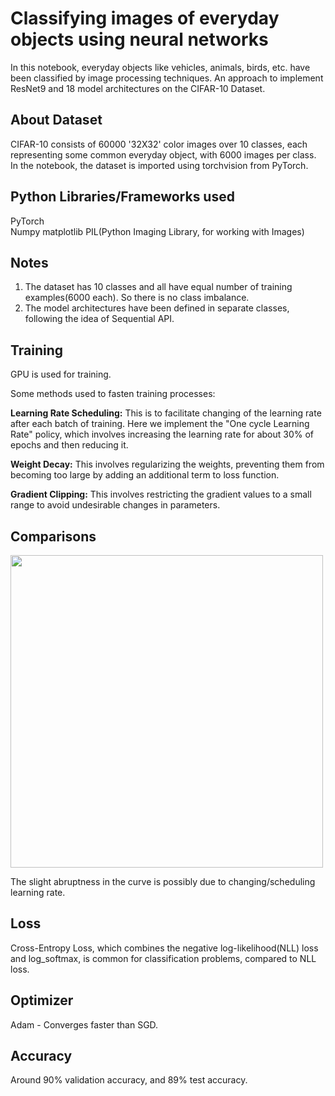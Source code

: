 # Classifying images of everyday objects using neural networks
In this notebook, everyday objects like vehicles, animals, birds, etc. have been classified by image processing techniques.
An approach to implement ResNet9 and 18 model architectures on the CIFAR-10 Dataset.   

## About Dataset
CIFAR-10 consists of 60000 '32X32' color images over 10 classes, each representing some common everyday object, with 6000 images per class.  
In the notebook, the dataset is imported using torchvision from PyTorch.

## Python Libraries/Frameworks used
PyTorch  
Numpy
matplotlib
PIL(Python Imaging Library, for working with Images)

## Notes
1. The dataset has 10 classes and all have equal number of training examples(6000 each). So there is no class imbalance.
2. The model architectures have been defined in separate classes, following the idea of Sequential API.

## Training     
GPU is used for training.  

Some methods used to fasten training processes:  
 
   __Learning Rate Scheduling:__ This is to facilitate changing of the learning rate after each batch of training. Here we implement the "One cycle Learning Rate"     policy, which involves increasing the learning rate for about 30% of epochs and then reducing it.
     
   __Weight Decay:__ This involves regularizing the weights, preventing them from becoming too large by adding an additional term to loss function.

   __Gradient Clipping:__ This involves restricting the gradient values to a small range to avoid undesirable changes in parameters.

## Comparisons
<img src = "https://github.com/kamlesh-ops/CIFAR-10_ResNets/assets/101917668/accfd1ae-9e4d-48a6-a472-e00912cef411" width = "500" heigt = "500">  

The slight abruptness in the curve is possibly due to changing/scheduling learning rate.

## Loss  
Cross-Entropy Loss, which combines the negative log-likelihood(NLL) loss and log_softmax, is common for classification problems, compared to NLL loss. 

## Optimizer
Adam - Converges faster than SGD.

## Accuracy
Around 90% validation accuracy, and 89% test accuracy. 





